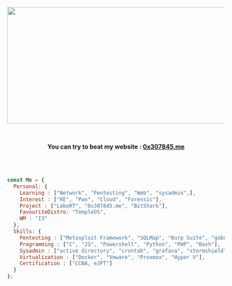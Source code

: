 <p align="center">
    <img src="https://i.ibb.co/hCkwG8K/ezgif-5-e055743c0e.gif" width="850" height="270"></img>
</p>
<br>
<p align="center"><strong>You can try to beat my website : <a href="https://0x307845.me">0x307845.me</a></strong>
</p>
<br>
<br>

```js
const Me = {
  Personal: {
    Learning : ["Network", "Pentesting", "Web", "sysadmin",],
    Interest : ["RE", "Pwn", "Cloud", "Forensic"],
    Project : ["LaboRT", "0x307845.me", "BitShark"],
    FavouriteDistro: "TempleOS",
    WM : "I3"
  },
  Skills: {
    Pentesting : ["Metasploit Framework", "SQLMap", "Burp Suite", "gobuster" , "and more ..."],
    Programming : ["C", "JS", "Powershell", "Python", "PHP", "Bash"],
    Sysadmin : ["active directory", "crontab", "grafana", "stormshield", "Cisco"],
    Virtualization : ["Docker", "Vmware", "Proxmox", "Hyper V"],
    Certification : ["CCNA, eJPT"]
  }
};
